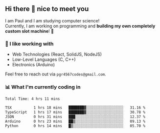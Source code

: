 ## Hi there 👋 nice to meet you

I am Paul and I am studying computer science!  
Currently, I am working on programming and **building my own completely custom slot machine**! 🎰

### 🔭 I like working with
- Web Technologies (React, SolidJS, NodeJS)
- Low-Level Languages (C, C++)
- Electronics (Arduino)

Feel free to reach out via `pgr4567codes@gmail.com`.

### 📊 What I'm currently coding in
<!--START_SECTION:waka-->

```txt
Total Time: 4 hrs 11 mins

TSX          1 hrs 18 mins   ███████▓░░░░░░░░░░░░░░░░░   31.16 %
TypeScript   1 hrs 17 mins   ███████▓░░░░░░░░░░░░░░░░░   30.78 %
JSON         0 hrs 31 mins   ███░░░░░░░░░░░░░░░░░░░░░░   12.37 %
Arduino      0 hrs 23 mins   ██▒░░░░░░░░░░░░░░░░░░░░░░   09.13 %
Python       0 hrs 14 mins   █▒░░░░░░░░░░░░░░░░░░░░░░░   05.70 %
```

<!--END_SECTION:waka-->
